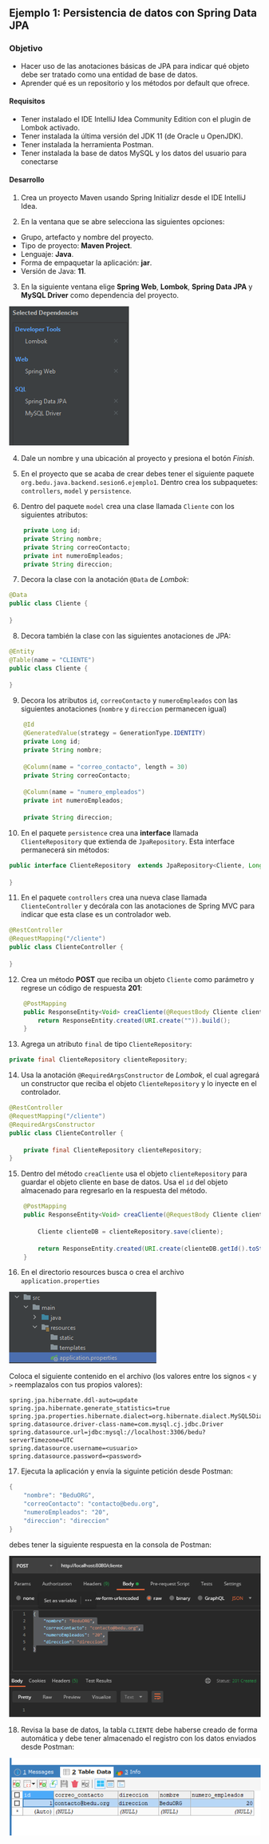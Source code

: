 ## Ejemplo 1: Persistencia de datos con Spring Data JPA

### Objetivo
- Hacer uso de las anotaciones básicas de JPA para indicar qué objeto debe ser tratado como una entidad de base de datos.
- Aprender qué es un repositorio y los métodos por default que ofrece.

#### Requisitos
- Tener instalado el IDE IntelliJ Idea Community Edition con el plugin de Lombok activado.
- Tener instalada la última versión del JDK 11 (de Oracle u OpenJDK).
- Tener instalada la herramienta Postman.
- Tener instalada la base de datos MySQL y los datos del usuario para conectarse


#### Desarrollo

1. Crea un proyecto Maven usando Spring Initializr desde el IDE IntelliJ Idea.

2. En la ventana que se abre selecciona las siguientes opciones:
- Grupo, artefacto y nombre del proyecto.
- Tipo de proyecto: **Maven Project**.
- Lenguaje: **Java**.
- Forma de empaquetar la aplicación: **jar**.
- Versión de Java: **11**.

3. En la siguiente ventana elige **Spring Web**, **Lombok**, **Spring Data JPA** y **MySQL Driver** como dependencia del proyecto.

![imagen](img/img_01.png)

4. Dale un nombre y una ubicación al proyecto y presiona el botón *Finish*.

5. En el proyecto que se acaba de crear debes tener el siguiente paquete `org.bedu.java.backend.sesion6.ejemplo1`. Dentro crea los subpaquetes: `controllers`, `model` y `persistence`.

6. Dentro del paquete `model` crea una clase llamada `Cliente` con los siguientes atributos:
```java
    private Long id;
    private String nombre;
    private String correoContacto;
    private int numeroEmpleados;
    private String direccion;
```
7. Decora la clase con la anotación `@Data` de *Lombok*:
```java
@Data
public class Cliente {

}
```

8. Decora también la clase con las siguientes anotaciones de JPA:
```java
@Entity
@Table(name = "CLIENTE")
public class Cliente {

}
```

9. Decora los atributos `id`, `correoContacto` y `numeroEmpleados` con las siguientes anotaciones (`nombre` y `direccion` permanecen igual)
```java
    @Id
    @GeneratedValue(strategy = GenerationType.IDENTITY)
    private Long id;
    private String nombre;

    @Column(name = "correo_contacto", length = 30)
    private String correoContacto;

    @Column(name = "numero_empleados")
    private int numeroEmpleados;

    private String direccion;
```

10. En el paquete `persistence` crea una **interface** llamada `ClienteRepository` que extienda de `JpaRepository`. Esta interface permanecerá sin métodos:
```java
public interface ClienteRepository  extends JpaRepository<Cliente, Long> {

}
```

11. En el paquete `controllers` crea una nueva clase llamada `ClienteController` y decórala con las anotaciones de Spring MVC para indicar que esta clase es un controlador web.
```java
@RestController
@RequestMapping("/cliente")
public class ClienteController {

}
```

12. Crea un método **POST** que reciba un objeto `Cliente` como parámetro y regrese un código de respuesta **201**:
```java
    @PostMapping
    public ResponseEntity<Void> creaCliente(@RequestBody Cliente cliente){
        return ResponseEntity.created(URI.create("")).build();
    }
```

13. Agrega un atributo `final` de tipo `ClienteRepository`:

```java
private final ClienteRepository clienteRepository;
```

14. Usa la anotación `@RequiredArgsConstructor` de *Lombok*, el cual agregará un constructor que reciba el objeto `ClienteRepository` y lo inyecte en el controlador.
```java
@RestController
@RequestMapping("/cliente")
@RequiredArgsConstructor
public class ClienteController {

    private final ClienteRepository clienteRepository;
}
```

15. Dentro del método `creaCliente` usa el objeto `clienteRepository` para guardar el objeto cliente en base de datos. Usa el `id` del objeto almacenado para regresarlo en la respuesta del método.
```java
    @PostMapping
    public ResponseEntity<Void> creaCliente(@RequestBody Cliente cliente){

        Cliente clienteDB = clienteRepository.save(cliente);

        return ResponseEntity.created(URI.create(clienteDB.getId().toString())).build();
    }
```

16. En el directorio resources busca o crea el archivo `application.properties` 

![imagen](img/img_02.png)

Coloca el siguiente contenido en el archivo (los valores entre los signos `<` y `>` reemplazalos con tus propios valores):
```
spring.jpa.hibernate.ddl-auto=update
spring.jpa.hibernate.generate_statistics=true
spring.jpa.properties.hibernate.dialect=org.hibernate.dialect.MySQL5Dialect
spring.datasource.driver-class-name=com.mysql.cj.jdbc.Driver
spring.datasource.url=jdbc:mysql://localhost:3306/bedu?serverTimezone=UTC
spring.datasource.username=<usuario>
spring.datasource.password=<password>
```

17. Ejecuta la aplicación y envía la siguinte petición desde Postman:
```java
{
    "nombre": "BeduORG",
    "correoContacto": "contacto@bedu.org",
    "numeroEmpleados": "20",
    "direccion": "direccion"
}
```

debes tener la siguiente respuesta en la consola de Postman:

![imagen](img/img_03.png)

18. Revisa la base de datos, la tabla `CLIENTE` debe haberse creado de forma automática y debe tener almacenado el registro con los datos enviados desde Postman:

![imagen](img/img_04.png)
